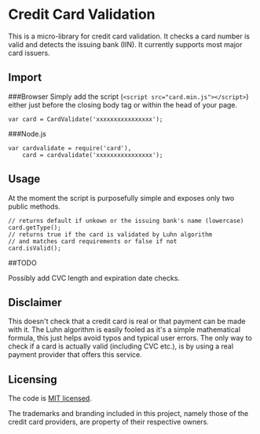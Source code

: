 # Credit Card Validation

This is a micro-library for credit card validation. It checks a card number is valid and detects the issuing bank (IIN). It currently supports most major card issuers.

## Import

###Browser
Simply add the script (`<script src="card.min.js"></script>`) either just before the closing body tag or within the head of your page.

	var card = CardValidate('xxxxxxxxxxxxxxxx');

###Node.js

	var cardvalidate = require('card'),
		card = cardvalidate('xxxxxxxxxxxxxxxx');
	
## Usage

At the moment the script is purposefully simple and exposes only two public methods. 

	// returns default if unkown or the issuing bank's name (lowercase)
	card.getType();
	// returns true if the card is validated by Luhn algorithm
	// and matches card requirements or false if not
	card.isValid();

##TODO

Possibly add CVC length and expiration date checks.

## Disclaimer
This doesn't check that a credit card is real or that payment can be made with it. The Luhn algorithm is easily fooled as it's a simple mathematical formula, this just helps avoid typos and typical user errors. The only way to check if a card is actually valid (including CVC etc.), is by using a real payment provider that offers this service.

## Licensing

The code is [MIT licensed](http://opensource.org/licenses/MIT).

The trademarks and branding included in this project, namely those of the credit card providers, are property of their respective owners.